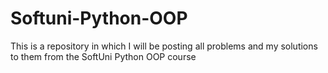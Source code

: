 # Softuni-Python-OOP
This is a repository in which I will be posting all problems and my solutions to them from the SoftUni Python OOP course
